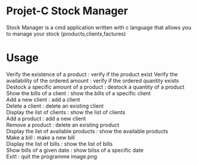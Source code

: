 # Projet-C Stock Manager
Stock Manager is a cmd application written with c language that allows you to manage your stock (products,clients,factures) 
# Usage
Verify the existence of a product   :   verify if the product exist
Verify the availability of the ordered amount   : verify if the ordered quantity exists
Destock a specific amount of a product   : destock a quantity of a product
Show the bills of a client  : show the bills of a specific client          
Add a new client  : add a client                       
Delete a client  : delete an existing client                                         
Display the list of clients  : show the list of clients                           
Add a product   : add a new client                                      
Remove a product   : delete an existing product                                      
Display the list of available products  : show the available products                  
Make a bill   : make a new bill                                           
Display the list of bills  : show the list of bills                                   
Show bills of a given date   : show bilss of a specific date                                 
Exit! : quit the programme
image.png